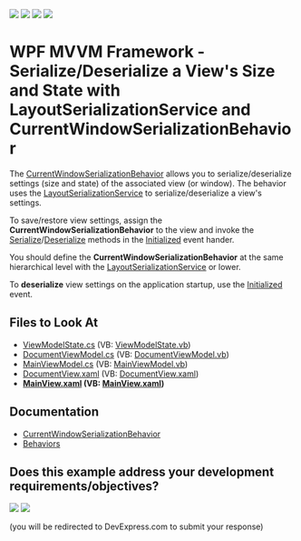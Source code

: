 <!-- default badges list -->
![](https://img.shields.io/endpoint?url=https://codecentral.devexpress.com/api/v1/VersionRange/128658115/21.1.5%2B)
[![](https://img.shields.io/badge/Open_in_DevExpress_Support_Center-FF7200?style=flat-square&logo=DevExpress&logoColor=white)](https://supportcenter.devexpress.com/ticket/details/T273165)
[![](https://img.shields.io/badge/📖_How_to_use_DevExpress_Examples-e9f6fc?style=flat-square)](https://docs.devexpress.com/GeneralInformation/403183)
[![](https://img.shields.io/badge/💬_Leave_Feedback-feecdd?style=flat-square)](#does-this-example-address-your-development-requirementsobjectives)
<!-- default badges end -->

# WPF MVVM Framework - Serialize/Deserialize a View's Size and State with LayoutSerializationService and CurrentWindowSerializationBehavior

The [CurrentWindowSerializationBehavior](https://docs.devexpress.com/WPF/DevExpress.Mvvm.UI.CurrentWindowSerializationBehavior) allows you to serialize/deserialize settings (size and state) of the associated view (or window). The behavior uses the [LayoutSerializationService](https://docs.devexpress.com/WPF/114419/mvvm-framework/services/predefined-set/layoutserializationservice) to serialize/deserialize a view's settings. 

To save/restore view settings, assign the **CurrentWindowSerializationBehavior** to the view and invoke the [Serialize](https://docs.devexpress.com/WPF/DevExpress.Mvvm.UI.LayoutSerializationService.Serialize)/[Deserialize](https://docs.devexpress.com/WPF/DevExpress.Mvvm.UI.LayoutSerializationService.Deserialize(System.String)) methods in the [Initialized](https://docs.microsoft.com/en-us/dotnet/api/system.windows.frameworkelement.initialized) event hander.

You should define the **CurrentWindowSerializationBehavior** at the same hierarchical level with the [LayoutSerializationService](https://docs.devexpress.com/WPF/114419/mvvm-framework/services/predefined-set/layoutserializationservice) or lower.

To **deserialize** view settings on the application startup, use the [Initialized](https://docs.microsoft.com/en-us/dotnet/api/system.windows.frameworkelement.initialized) event.

<!-- default file list -->
## Files to Look At

* [ViewModelState.cs](./CS/DocumentManagerSerialization/Common/ViewModelState.cs) (VB: [ViewModelState.vb](./VB/DocumentManagerSerialization/Common/ViewModelState.vb))
* [DocumentViewModel.cs](./CS/DocumentManagerSerialization/ViewModels/DocumentViewModel.cs) (VB: [DocumentViewModel.vb](./VB/DocumentManagerSerialization/ViewModels/DocumentViewModel.vb))
* [MainViewModel.cs](./CS/DocumentManagerSerialization/ViewModels/MainViewModel.cs) (VB: [MainViewModel.vb](./VB/DocumentManagerSerialization/ViewModels/MainViewModel.vb))
* [DocumentView.xaml](./CS/DocumentManagerSerialization/Views/DocumentView.xaml) (VB: [DocumentView.xaml](./VB/DocumentManagerSerialization/Views/DocumentView.xaml))
* **[MainView.xaml](./CS/DocumentManagerSerialization/Views/MainView.xaml) (VB: [MainView.xaml](./VB/DocumentManagerSerialization/Views/MainView.xaml))**
<!-- default file list end -->

## Documentation

- [CurrentWindowSerializationBehavior](https://docs.devexpress.com/WPF/DevExpress.Mvvm.UI.CurrentWindowSerializationBehavior)
- [Behaviors](https://docs.devexpress.com/WPF/17442/mvvm-framework/behaviors)
<!-- feedback -->
## Does this example address your development requirements/objectives?

[<img src="https://www.devexpress.com/support/examples/i/yes-button.svg"/>](https://www.devexpress.com/support/examples/survey.xml?utm_source=github&utm_campaign=wpf-mvvm-behaviors-currentwindowserializationbehavior&~~~was_helpful=yes) [<img src="https://www.devexpress.com/support/examples/i/no-button.svg"/>](https://www.devexpress.com/support/examples/survey.xml?utm_source=github&utm_campaign=wpf-mvvm-behaviors-currentwindowserializationbehavior&~~~was_helpful=no)

(you will be redirected to DevExpress.com to submit your response)
<!-- feedback end -->
